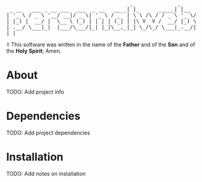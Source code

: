 <pre>
                                       _              _         _ _       
 _ __   ___ _ __ ___  ___  _ __   __ _| |_      _____| |__  ___(_) |_ ___ 
| '_ \ / _ \ '__/ __|/ _ \| '_ \ / _` | \ \ /\ / / _ \ '_ \/ __| | __/ _ \
| |_) |  __/ |  \__ \ (_) | | | | (_| | |\ V  V /  __/ |_) \__ \ | ||  __/
| .__/ \___|_|  |___/\___/|_| |_|\__,_|_| \_/\_/ \___|_.__/|___/_|\__\___|
|_|                                                                       
</pre>

☦️ This software was written in the name of the __Father__ and of the __Son__ and of the __Holy Spirit__; Amen. 

About
===
TODO: Add project info

Dependencies
=== 
TODO: Add project dependencies

Installation
===
TODO: Add notes on installation
